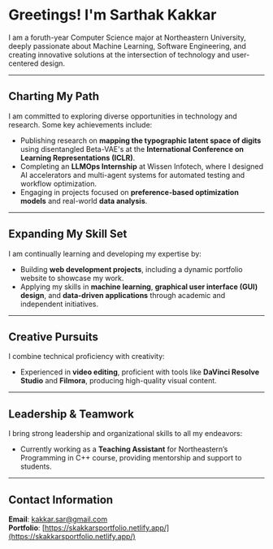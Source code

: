 # Greetings! I'm Sarthak Kakkar  

I am a foruth-year Computer Science major at Northeastern University, deeply passionate about Machine Learning, Software Engineering, and creating innovative solutions at the intersection of technology and user-centered design.

---

## Charting My Path  
I am committed to exploring diverse opportunities in technology and research. Some key achievements include:  
- Publishing research on **mapping the typographic latent space of digits** using disentangled Beta-VAE's at the **International Conference on Learning Representations (ICLR)**.  
- Completing an **LLMOps Internship** at Wissen Infotech, where I designed AI accelerators and multi-agent systems for automated testing and workflow optimization.  
- Engaging in projects focused on **preference-based optimization models** and real-world **data analysis**.

---

## Expanding My Skill Set  
I am continually learning and developing my expertise by:  
- Building **web development projects**, including a dynamic portfolio website to showcase my work.  
- Applying my skills in **machine learning**, **graphical user interface (GUI) design**, and **data-driven applications** through academic and independent initiatives.

---

## Creative Pursuits  
I combine technical proficiency with creativity:  
- Experienced in **video editing**, proficient with tools like **DaVinci Resolve Studio** and **Filmora**, producing high-quality visual content.

---

## Leadership & Teamwork  
I bring strong leadership and organizational skills to all my endeavors:  
- Currently working as a **Teaching Assistant** for Northeastern’s Programming in C++ course, providing mentorship and support to students.

---

## Contact Information  
**Email**: [kakkar.sar@gmail.com](mailto:kakkar.sar@gmail.com)  
**Portfolio**: [https://skakkarsportfolio.netlify.app/](https://skakkarsportfolio.netlify.app/)  
